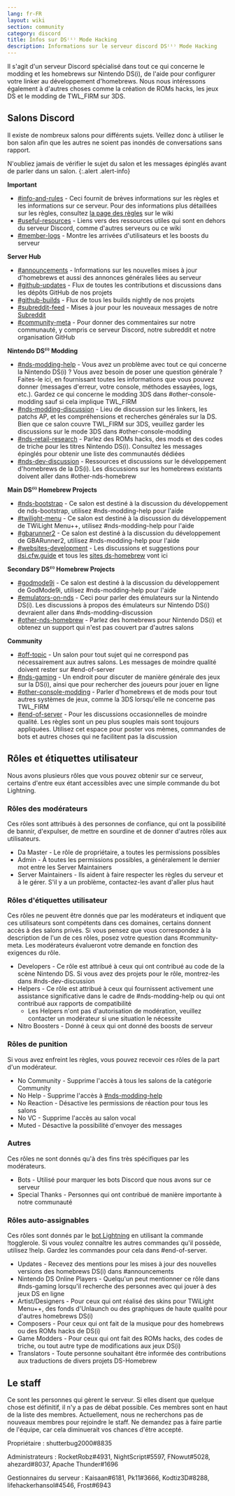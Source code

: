 ```yaml
---
lang: fr-FR
layout: wiki
section: community
category: discord
title: Infos sur DS⁽ⁱ⁾ Mode Hacking
description: Informations sur le serveur discord DS⁽ⁱ⁾ Mode Hacking
---
```


Il s'agit d'un serveur Discord spécialisé dans tout ce qui concerne le modding et les homebrews sur Nintendo DS(i), de l'aide pour configurer votre linker au développement d'homebrews. Nous nous intéressons également à d'autres choses comme la création de ROMs hacks, les jeux DS et le modding de TWL_FIRM sur 3DS.

## Salons Discord
Il existe de nombreux salons pour différents sujets. Veillez donc à utiliser le bon salon afin que les autres ne soient pas inondés de conversations sans rapport.

N'oubliez jamais de vérifier le sujet du salon et les messages épinglés avant de parler dans un salon.
{:.alert .alert-info}

**Important**
- [#info-and-rules][info-and-rules] - Ceci fournit de brèves informations sur les règles et les informations sur ce serveur. Pour des informations plus détaillées sur les règles, consultez [la page des règles](https://wiki.ds-homebrew.com/community/discord-rules) sur le wiki
- [#useful-resources][useful-resources] - Liens vers des ressources utiles qui sont en dehors du serveur Discord, comme d'autres serveurs ou ce wiki
- [#member-logs][member-logs] - Montre les arrivées d'utilisateurs et les boosts du serveur

**Server Hub**
- [#announcements][announcements] - Informations sur les nouvelles mises à jour d'homebrews et aussi des annonces générales liées au serveur
- [#github-updates][github-updates] - Flux de toutes les contributions et discussions dans les dépôts GitHub de nos projets
- [#github-builds][github-builds] - Flux de tous les builds nightly de nos projets
- [#subreddit-feed][subreddit-feed] - Mises à jour pour les nouveaux messages de notre [Subreddit](https://reddit.com/r/NDSBrew)
- [#community-meta][community-meta] - Pour donner des commentaires sur notre communauté, y compris ce serveur Discord, notre subreddit et notre organisation GitHub

**Nintendo DS⁽ⁱ⁾ Modding**
- [#nds-modding-help][nds-modding-help] - Vous avez un problème avec tout ce qui concerne la Nintendo DS(i) ? Vous avez besoin de poser une question générale ? Faites-le ici, en fournissant toutes les informations que vous pouvez donner (messages d'erreur, votre console, méthodes essayées, logs, etc.). Gardez ce qui concerne le modding 3DS dans #other-console-modding sauf si cela implique TWL_FIRM
- [#nds-modding-discussion][nds-modding-discussion] - Lieu de discussion sur les linkers, les patchs AP, et les compréhensions et recherches générales sur la DS. Bien que ce salon couvre TWL_FIRM sur 3DS, veuillez garder les discussions sur le mode 3DS dans #other-console-modding
- [#nds-retail-research][nds-retail-research] - Parlez des ROMs hacks, des mods et des codes de triche pour les titres Nintendo DS(i). Consultez les messages épinglés pour obtenir une liste des communautés dédiées
- [#nds-dev-discussion][nds-dev-discussion] - Ressources et discussions sur le développement d'homebrews de la DS(i). Les discussions sur les homebrews existants doivent aller dans #other-nds-homebrew

**Main DS⁽ⁱ⁾ Homebrew Projects**
- [#nds-bootstrap][nds-bootstrap] - Ce salon est destiné à la discussion du développement de nds-bootstrap, utilisez #nds-modding-help pour l'aide
- [#twilight-menu][twilight-menu] - Ce salon est destiné à la discussion du développement de TWiLight Menu++, utilisez #nds-modding-help pour l'aide
- [#gbarunner2][gbarunner2] - Ce salon est destiné à la discussion du développement de GBARunner2, utilisez #nds-modding-help pour l'aide
- [#websites-development][websites-development] - Les discussions et suggestions pour [dsi.cfw.guide](https://dsi.cfw.guide/) et tous les [sites ds-homebrew](https://ds-homebrew.com/) vont ici

**Secondary DS⁽ⁱ⁾ Homebrew Projects**
- [#godmode9i][godmode9i] - Ce salon est destiné à la discussion du développement de GodMode9i, utilisez #nds-modding-help pour l'aide
- [#emulators-on-nds][emulators-on-nds] - Ceci pour parler des émulateurs sur la Nintendo DS(i). Les discussions à propos des émulateurs sur Nintendo DS(i) devraient aller dans #nds-modding-discussion
- [#other-nds-homebrew][other-nds-homebrew] - Parlez des homebrews pour Nintendo DS(i) et obtenez un support qui n'est pas couvert par d'autres salons

**Community**
- [#off-topic][off-topic] - Un salon pour tout sujet qui ne correspond pas nécessairement aux autres salons. Les messages de moindre qualité doivent rester sur #end-of-server
- [#nds-gaming][nds-gaming] - Un endroit pour discuter de manière générale des jeux sur la DS(i), ainsi que pour rechercher des joueurs pour jouer en ligne
- [#other-console-modding][other-console-modding] - Parler d'homebrews et de mods pour tout autres systèmes de jeux, comme la 3DS lorsqu'elle ne concerne pas TWL_FIRM
- [#end-of-server][end-of-server] - Pour les discussions occasionnelles de moindre qualité. Les règles sont un peu plus souples mais sont toujours appliquées. Utilisez cet espace pour poster vos mèmes, commandes de bots et autres choses qui ne facilitent pas la discussion

## Rôles et étiquettes utilisateur
Nous avons plusieurs rôles que vous pouvez obtenir sur ce serveur, certains d'entre eux étant accessibles avec une simple commande du bot Lightning.

### Rôles des modérateurs
Ces rôles sont attribués à des personnes de confiance, qui ont la possibilité de bannir, d'expulser, de mettre en sourdine et de donner d'autres rôles aux utilisateurs.

- Da Master - Le rôle de propriétaire, a toutes les permissions possibles
- Admin - À toutes les permissions possibles, a généralement le dernier mot entre les Server Maintainers
- Server Maintainers - Ils aident à faire respecter les règles du serveur et à le gérer. S'il y a un problème, contactez-les avant d'aller plus haut

### Rôles d'étiquettes utilisateur
Ces rôles ne peuvent être donnés que par les modérateurs et indiquent que ces utilisateurs sont compétents dans ces domaines, certains donnent accès à des salons privés. Si vous pensez que vous correspondez à la description de l'un de ces rôles, posez votre question dans #community-meta. Les modérateurs évalueront votre demande en fonction des exigences du rôle.

- Developers - Ce rôle est attribué à ceux qui ont contribué au code de la scène Nintendo DS. Si vous avez des projets pour le rôle, montrez-les dans #nds-dev-discussion
- Helpers - Ce rôle est attribué à ceux qui fournissent activement une assistance significative dans le cadre de #nds-modding-help ou qui ont contribué aux rapports de compatibilité
   - Les Helpers n'ont pas d'autorisation de modération, veuillez contacter un modérateur si une situation le nécessite
- Nitro Boosters - Donné à ceux qui ont donné des boosts de serveur

### Rôles de punition
Si vous avez enfreint les règles, vous pouvez recevoir ces rôles de la part d'un modérateur.

- No Community - Supprime l'accès à tous les salons de la catégorie Community
- No Help - Supprime l'accès à [#nds-modding-help][nds-modding-help]
- No Reaction - Désactive les permissions de réaction pour tous les salons
- No VC - Supprime l'accès au salon vocal
- Muted - Désactive la possibilité d'envoyer des messages

### Autres
Ces rôles ne sont donnés qu'à des fins très spécifiques par les modérateurs.

- Bots - Utilisé pour marquer les bots Discord que nous avons sur ce serveur
- Special Thanks - Personnes qui ont contribué de manière importante à notre communauté

### Rôles auto-assignables
Ces rôles sont donnés par le [bot Lightning](https://lightning-bot.gitlab.io/) en utilisant la commande !togglerole. Si vous voulez connaître les autres commandes qu'il possède, utilisez !help. Gardez les commandes pour cela dans #end-of-server.

- Updates - Recevez des mentions pour les mises à jour des nouvelles versions des homebrews DS(i) dans #announcements
- Nintendo DS Online Players - Quelqu'un peut mentionner ce rôle dans #nds-gaming lorsqu'il recherche des personnes avec qui jouer à des jeux DS en ligne
- Artist/Designers - Pour ceux qui ont réalisé des skins pour TWiLight Menu++, des fonds d'Unlaunch ou des graphiques de haute qualité pour d'autres homebrews DS(i)
- Composers - Pour ceux qui ont fait de la musique pour des homebrews ou des ROMs hacks de DS(i)
- Game Modders - Pour ceux qui ont fait des ROMs hacks, des codes de triche, ou tout autre type de modifications aux jeux DS(i)
- Translators - Toute personne souhaitant être informée des contributions aux traductions de divers projets DS-Homebrew

## Le staff
Ce sont les personnes qui gèrent le serveur. Si elles disent que quelque chose est définitif, il n'y a pas de débat possible. Ces membres sont en haut de la liste des membres. Actuellement, nous ne recherchons pas de nouveaux membres pour rejoindre le staff. Ne demandez pas à faire partie de l'équipe, car cela diminuerait vos chances d'être accepté.

Propriétaire : shutterbug2000#8835

Administrateurs : RocketRobz#4931, NightScript#5597, FNowut#5028, ahezard#8037, Apache Thunder#1696

Gestionnaires du serveur : Kaisaan#6181, Pk11#3666, Kodtiz3D#8288, lifehackerhansol#4546, Frost#6943

<!-- Discord channel links -->
[info-and-rules]: https://discord.com/channels/283769550611152897/626620520330428436
[useful-resources]: https://discord.com/channels/283769550611152897/638041441079263283
[member-logs]: https://discord.com/channels/283769550611152897/677714673663082529

[announcements]: https://discord.com/channels/283769550611152897/283771381735489537
[github-updates]: https://discord.com/channels/283769550611152897/450065134191116290
[github-builds]: https://discord.com/channels/283769550611152897/540764336134815766
[subreddit-feed]: https://discord.com/channels/283769550611152897/869830055377928243
[community-meta]: https://discord.com/channels/283769550611152897/715651368391671919

[nds-modding-help]: https://discord.com/channels/283769550611152897/332961165829210117
[nds-modding-discussion]: https://discord.com/channels/283769550611152897/547986366357700620
[nds-retail-research]: https://discord.com/channels/283769550611152897/356988919738400768
[nds-dev-discussion]: https://discord.com/channels/283769550611152897/835273459339624499

[nds-bootstrap]: https://discord.com/channels/283769550611152897/283769550611152897
[twilight-menu]: https://discord.com/channels/283769550611152897/489307733074640926
[gbarunner2]: https://discord.com/channels/283769550611152897/620310871800807466
[websites-development]: https://discord.com/channels/283769550611152897/744649302567157800

[godmode9i]: https://discord.com/channels/283769550611152897/497960894660083732
[emulators-on-nds]: https://discord.com/channels/283769550611152897/702400281966673951
[other-nds-homebrew]: https://discord.com/channels/283769550611152897/536968881500061712

[off-topic]: https://discord.com/channels/283769550611152897/286686210225864725
[nds-gaming]: https://discord.com/channels/283769550611152897/668680785154408448
[other-console-modding]: https://discord.com/channels/283769550611152897/653706029736919051
[end-of-server]: https://discord.com/channels/283769550611152897/283770736215195648
